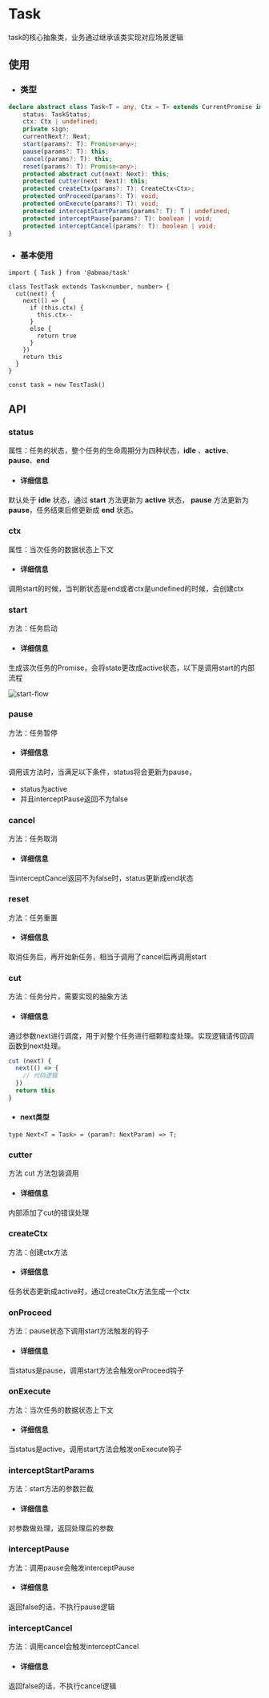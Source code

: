 # Task
task的核心抽象类，业务通过继承该类实现对应场景逻辑


## 使用
- ### 类型
```ts
declare abstract class Task<T = any, Ctx = T> extends CurrentPromise implements BaseTask<T> {
    status: TaskStatus;
    ctx: Ctx | undefined;
    private sign;
    currentNext?: Next;
    start(params?: T): Promise<any>;
    pause(params?: T): this;
    cancel(params?: T): this;
    reset(params?: T): Promise<any>;
    protected abstract cut(next: Next): this;
    protected cutter(next: Next): this;
    protected createCtx(params?: T): CreateCtx<Ctx>;
    protected onProceed(params?: T): void;
    protected onExecute(params?: T): void;
    protected interceptStartParams(params?: T): T | undefined;
    protected interceptPause(params?: T): boolean | void;
    protected interceptCancel(params?: T): boolean | void;
}
```
- ### 基本使用
```TS
import { Task } from '@abmao/task'

class TestTask extends Task<number, number> {
  cut(next) {
    next(() => {
      if (this.ctx) {
        this.ctx--
      }
      else {
        return true
      }
    })
    return this
  }
}

const task = new TestTask()
```
## API
### status
属性：任务的状态，整个任务的生命周期分为四种状态，__idle__ 、__active__、__pause__、__end__
- #### 详细信息
默认处于 __idle__ 状态，通过 __start__ 方法更新为 __active__ 状态， __pause__ 方法更新为 __pause__，任务结束后修更新成 __end__ 状态。

### ctx
属性：当次任务的数据状态上下文

- #### 详细信息
调用start的时候，当判断状态是end或者ctx是undefined的时候，会创建ctx
### start
方法：任务启动

- #### 详细信息
生成该次任务的Promise，会将state更改成active状态，以下是调用start的内部流程

![start-flow](/img/start-flow.png)
### pause
方法：任务暂停

- #### 详细信息
调用该方法时，当满足以下条件，status将会更新为pause，
- status为active
- 并且interceptPause返回不为false
### cancel
方法：任务取消

- #### 详细信息
当interceptCancel返回不为false时，status更新成end状态
### reset
方法：任务重置

- #### 详细信息
取消任务后，再开始新任务，相当于调用了cancel后再调用start
### cut
方法：任务分片，需要实现的抽象方法

- #### 详细信息
通过参数next进行调度，用于对整个任务进行细颗粒度处理。实现逻辑请传回调函数到next处理。
```ts
cut (next) {
  next(() => {
    // 代码逻辑
  })
  return this
}

```
- #### next类型
```TS
type Next<T = Task> = (param?: NextParam) => T;
```

### cutter
方法 cut 方法包装调用

- #### 详细信息
内部添加了cut的错误处理
### createCtx
方法：创建ctx方法

- #### 详细信息
任务状态更新成active时，通过createCtx方法生成一个ctx
### onProceed
方法：pause状态下调用start方法触发的钩子
- #### 详细信息
当status是pause，调用start方法会触发onProceed钩子
### onExecute
方法：当次任务的数据状态上下文

- #### 详细信息
当status是active，调用start方法会触发onExecute钩子

### interceptStartParams
方法：start方法的参数拦截

- #### 详细信息
对参数做处理，返回处理后的参数
### interceptPause
方法：调用pause会触发interceptPause

- #### 详细信息
返回false的话，不执行pause逻辑
### interceptCancel
方法：调用cancel会触发interceptCancel

- #### 详细信息
返回false的话，不执行cancel逻辑



